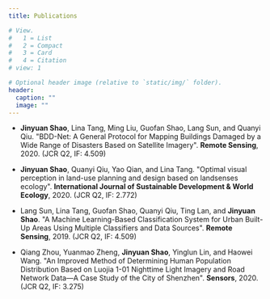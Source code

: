 ```yaml
---
title: Publications

# View.
#   1 = List
#   2 = Compact
#   3 = Card
#   4 = Citation
# view: 1

# Optional header image (relative to `static/img/` folder).
header:
  caption: ""
  image: ""
---
```


* **Jinyuan Shao**, Lina Tang, Ming Liu, Guofan Shao, Lang Sun, and Quanyi Qiu. "BDD-Net: A General Protocol for Mapping Buildings Damaged by a Wide Range of Disasters Based on Satellite Imagery". **Remote Sensing**, 2020. (JCR Q2, IF: 4.509)

* **Jinyuan Shao**, Quanyi Qiu, Yao Qian, and Lina Tang. "Optimal visual perception in land-use planning and design based on landsenses ecology". **International Journal of Sustainable Development \& World Ecology**, 2020. (JCR Q2, IF: 2.772)

* Lang Sun, Lina Tang, Guofan Shao, Quanyi Qiu, Ting Lan, and **Jinyuan Shao**. "A Machine Learning-Based Classification System for Urban Built-Up Areas Using Multiple Classifiers and Data Sources". **Remote Sensing**, 2019. (JCR Q2, IF: 4.509)

* Qiang Zhou, Yuanmao Zheng, **Jinyuan Shao**, Yinglun Lin, and Haowei Wang. "An Improved Method of Determining Human Population Distribution Based on Luojia 1-01 Nighttime Light Imagery and Road Network Data—A Case Study of the City of Shenzhen". **Sensors**, 2020. (JCR Q2, IF: 3.275)